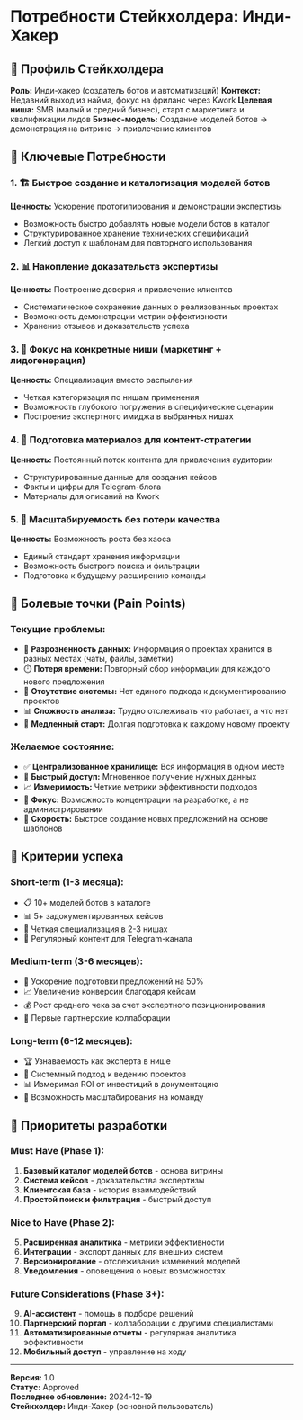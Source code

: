 # Потребности Стейкхолдера: Инди-Хакер

## 🎯 Профиль Стейкхолдера

**Роль:** Инди-хакер (создатель ботов и автоматизаций)
**Контекст:** Недавний выход из найма, фокус на фриланс через Kwork
**Целевая ниша:** SMB (малый и средний бизнес), старт с маркетинга и квалификации лидов
**Бизнес-модель:** Создание моделей ботов → демонстрация на витрине → привлечение клиентов

## 🎯 Ключевые Потребности

### 1. 🏗️ Быстрое создание и каталогизация моделей ботов
**Ценность:** Ускорение прототипирования и демонстрации экспертизы
- Возможность быстро добавлять новые модели ботов в каталог
- Структурированное хранение технических спецификаций
- Легкий доступ к шаблонам для повторного использования

### 2. 📊 Накопление доказательств экспертизы
**Ценность:** Построение доверия и привлечение клиентов
- Систематическое сохранение данных о реализованных проектах
- Возможность демонстрации метрик эффективности
- Хранение отзывов и доказательств успеха

### 3. 🎯 Фокус на конкретные ниши (маркетинг + лидогенерация)
**Ценность:** Специализация вместо распыления
- Четкая категоризация по нишам применения
- Возможность глубокого погружения в специфические сценарии
- Построение экспертного имиджа в выбранных нишах

### 4. 📝 Подготовка материалов для контент-стратегии
**Ценность:** Постоянный поток контента для привлечения аудитории
- Структурированные данные для создания кейсов
- Факты и цифры для Telegram-блога
- Материалы для описаний на Kwork

### 5. 🚀 Масштабируемость без потери качества
**Ценность:** Возможность роста без хаоса
- Единый стандарт хранения информации
- Возможность быстрого поиска и фильтрации
- Подготовка к будущему расширению команды

## 🎯 Болевые точки (Pain Points)

### Текущие проблемы:
- 📁 **Разрозненность данных:** Информация о проектах хранится в разных местах (чаты, файлы, заметки)
- ⏱️ **Потеря времени:** Повторный сбор информации для каждого нового предложения
- 🎯 **Отсутствие системы:** Нет единого подхода к документированию проектов
- 📊 **Сложность анализа:** Трудно отслеживать что работает, а что нет
- 🚀 **Медленный старт:** Долгая подготовка к каждому новому проекту

### Желаемое состояние:
- ✅ **Централизованное хранилище:** Вся информация в одном месте
- 🔄 **Быстрый доступ:** Мгновенное получение нужных данных
- 📈 **Измеримость:** Четкие метрики эффективности подходов
- 🎯 **Фокус:** Возможность концентрации на разработке, а не администрировании
- 🚀 **Скорость:** Быстрое создание новых предложений на основе шаблонов

## 🎯 Критерии успеха

### Short-term (1-3 месяца):
- 📋 10+ моделей ботов в каталоге
- 📊 5+ задокументированных кейсов
- 🎯 Четкая специализация в 2-3 нишах
- 📝 Регулярный контент для Telegram-канала

### Medium-term (3-6 месяцев):
- 🚀 Ускорение подготовки предложений на 50%
- 📈 Увеличение конверсии благодаря кейсам
- 💰 Рост среднего чека за счет экспертного позиционирования
- 👥 Первые партнерские коллаборации

### Long-term (6-12 месяцев):
- 🏆 Узнаваемость как эксперта в нише
- 🔄 Системный подход к ведению проектов
- 📊 Измеримая ROI от инвестиций в документацию
- 🚀 Возможность масштабирования на команду

## 🎯 Приоритеты разработки

### Must Have (Phase 1):
1. **Базовый каталог моделей ботов** - основа витрины
2. **Система кейсов** - доказательства экспертизы  
3. **Клиентская база** - история взаимодействий
4. **Простой поиск и фильтрация** - быстрый доступ

### Nice to Have (Phase 2):
5. **Расширенная аналитика** - метрики эффективности
6. **Интеграции** - экспорт данных для внешних систем
7. **Версионирование** - отслеживание изменений моделей
8. **Уведомления** - оповещения о новых возможностях

### Future Considerations (Phase 3+):
9. **AI-ассистент** - помощь в подборе решений
10. **Партнерский портал** - коллаборации с другими специалистами
11. **Автоматизированные отчеты** - регулярная аналитика эффективности
12. **Мобильный доступ** - управление на ходу

---

**Версия:** 1.0  
**Статус:** Approved  
**Последнее обновление:** 2024-12-19  
**Стейкхолдер:** Инди-Хакер (основной пользователь)